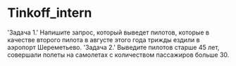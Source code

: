 # Tinkoff_intern
'Задача 1.' Напишите запрос, который выведет пилотов, которые в качестве второго пилота в
августе этого года трижды ездили в аэропорт Шереметьево. 
'Задача 2.' Выведите пилотов старше 45 лет, совершали полеты на самолетах с количеством
пассажиров больше 30.

